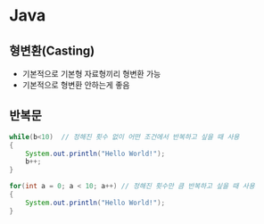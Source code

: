 # Java

## 형변환(Casting)

- 기본적으로 기본형 자료형끼리 형변환 가능
- 기본적으로 형변환 안하는게 좋음

## 반복문

```java
while(b<10)  // 정해진 횟수 없이 어떤 조건에서 반복하고 싶을 때 사용
{
    System.out.println("Hello World!");
    b++;
}
```

```java
for(int a = 0; a < 10; a++) // 정해진 횟수만 큼 반복하고 싶을 때 사용
{
    System.out.println("Hello World!");
}
```
